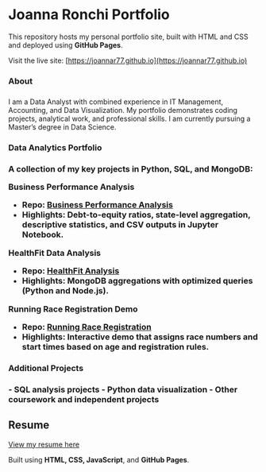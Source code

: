 # Joanna Ronchi Portfolio

This repository hosts my personal portfolio site, built with HTML and CSS and deployed using **GitHub Pages**.  

Visit the live site: [https://joannar77.github.io](https://joannar77.github.io)

<h3>About<h3></h3>
I am a Data Analyst with combined experience in IT Management, Accounting, and Data Visualization. My portfolio demonstrates coding projects, analytical work, and professional skills. I am currently pursuing a Master’s degree in Data Science.

<h3>Data Analytics Portfolio<h3>

A collection of my key projects in Python, SQL, and MongoDB:

Business Performance Analysis
- **Repo:** [Business Performance Analysis](https://github.com/joannar77/Business_Performance_Analysis)  
- **Highlights:** Debt-to-equity ratios, state-level aggregation, descriptive statistics, and CSV outputs in Jupyter Notebook.

HealthFit Data Analysis
- **Repo:** [HealthFit Analysis](https://github.com/joannar77/healthfit-analysis)  
- **Highlights:** MongoDB aggregations with optimized queries (Python and Node.js).

Running Race Registration Demo
- **Repo:** [Running Race Registration](https://github.com/joannar77/Running-Race-Registration)  
- **Highlights:** Interactive demo that assigns race numbers and start times based on age and registration rules.

<h3>Additional Projects<h3>
- SQL analysis projects  
- Python data visualization  
- Other coursework and independent projects  

## Resume
[View my resume here](https://joannaronchi.com/home)

Built using **HTML, CSS, JavaScript**, and **GitHub Pages**.
